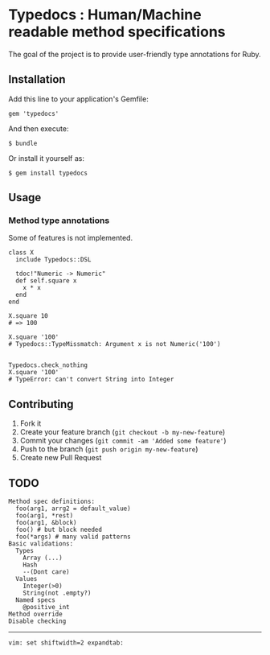 # Typedocs : Human/Machine readable method specifications

The goal of the project is to provide user-friendly type annotations for Ruby.

## Installation

Add this line to your application's Gemfile:

    gem 'typedocs'

And then execute:

    $ bundle

Or install it yourself as:

    $ gem install typedocs

## Usage

### Method type annotations

Some of features is not implemented.

    class X
      include Typedocs::DSL

      tdoc!"Numeric -> Numeric"
      def self.square x
        x * x
      end
    end

    X.square 10
    # => 100

    X.square '100'
    # Typedocs::TypeMissmatch: Argument x is not Numeric('100')


    Typedocs.check_nothing
    X.square '100'
    # TypeError: can't convert String into Integer

## Contributing

1. Fork it
2. Create your feature branch (`git checkout -b my-new-feature`)
3. Commit your changes (`git commit -am 'Added some feature'`)
4. Push to the branch (`git push origin my-new-feature`)
5. Create new Pull Request

## TODO

    Method spec definitions:
      foo(arg1, arrg2 = default_value)
      foo(arg1, *rest)
      foo(arg1, &block)
      foo() # but block needed
      foo(*args) # many valid patterns
    Basic validations:
      Types
        Array (...)
        Hash
        --(Dont care)
      Values
        Integer(>0)
        String(not .empty?)
      Named specs
        @positive_int
    Method override
    Disable checking


* * * * *


    vim: set shiftwidth=2 expandtab:
